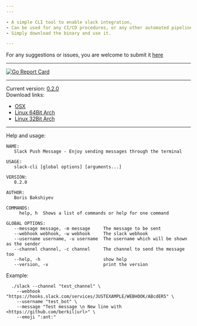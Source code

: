 ```yaml
---
---

- A simple CLI tool to enable slack integration,
- Can be used for any CI/CD procedures, or any other automated pipelines.
- Simply download the binary and use it.

---
```


For any suggestions or issues, you are welcome to submit it [here](https://github.com/berkil/slack-terminal/issues/new)

---

[![Go Report Card](https://goreportcard.com/badge/github.com/berkil/slack-terminal)](https://goreportcard.com/report/github.com/berkil/slack-terminal)  

---

Current version: [0.2.0](https://github.com/berkil/slack-push-message/releases/tag/0.2.0)  
Download links:  
  * [OSX](https://github.com/berkil/slack-terminal/files/1650143/slack-cli_OSX.zip)
  * [Linux 64Bit Arch](https://github.com/berkil/slack-terminal/files/1650142/slack-cli_Linux_64.zip)
  * [Linux 32Bit Arch](https://github.com/berkil/slack-terminal/files/1650141/slack-cli_Linux_32.zip)  

---

Help and usage:
~~~
NAME:
   Slack Push Message - Enjoy sending messages through the terminal

USAGE:
   slack-cli [global options] [arguments...]

VERSION:
   0.2.0

AUTHOR:
   Boris Bakshiyev

COMMANDS:
     help, h  Shows a list of commands or help for one command

GLOBAL OPTIONS:
   --message message, -m message     The message to be sent
   --webhook webhook, -w webhook     The slack webhook
   --username username, -u username  The username which will be shown as the sender
   --channel channel, -c channel     The channel to send the message too
   --help, -h                        show help
   --version, -v                     print the version
~~~

Example:
  ~~~
    ./slack --channel "test_channel" \
      --webhook "https://hooks.slack.com/services/JUSTEXAMPLE/WEBHOOK/ABcdER5" \
      --username "test_bot" \
      --message "Test message \n New line with <https://github.com/berkil|url>" \
      --emoji ":ant:"
  ~~~